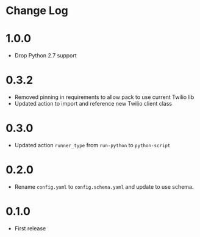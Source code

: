 # Change Log

# 1.0.0

* Drop Python 2.7 support

# 0.3.2

- Removed pinning in requirements to allow pack to use current Twilio lib
- Updated action to import and reference new Twilio client class

# 0.3.0

- Updated action `runner_type` from `run-python` to `python-script`

# 0.2.0

- Rename `config.yaml` to `config.schema.yaml` and update to use schema.

# 0.1.0

- First release 
